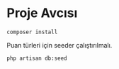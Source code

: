 # Proje Avcısı

```
composer install
```

Puan türleri için seeder çalıştırılmalı.
```
php artisan db:seed
```